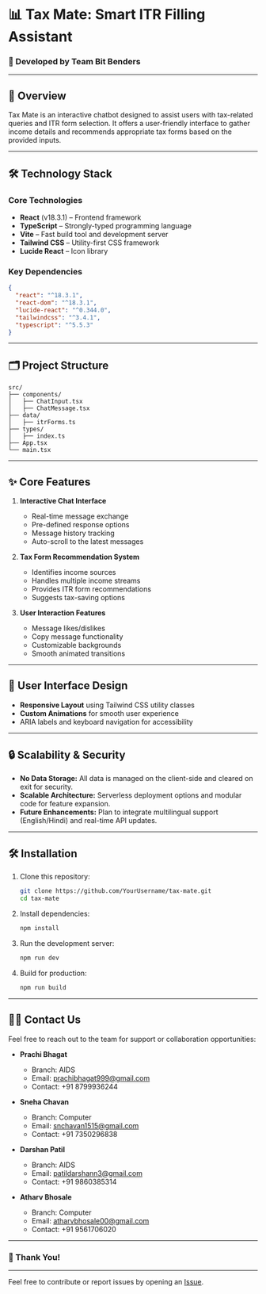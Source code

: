 # 📊 Tax Mate: Smart ITR Filling Assistant  

### 🚀 Developed by Team Bit Benders  

---

## 🌟 Overview  
Tax Mate is an interactive chatbot designed to assist users with tax-related queries and ITR form selection. It offers a user-friendly interface to gather income details and recommends appropriate tax forms based on the provided inputs.  

---

## 🛠️ Technology Stack  
### **Core Technologies**  
- **React** (v18.3.1) – Frontend framework  
- **TypeScript** – Strongly-typed programming language  
- **Vite** – Fast build tool and development server  
- **Tailwind CSS** – Utility-first CSS framework  
- **Lucide React** – Icon library  

### **Key Dependencies**  
```json
{
  "react": "^18.3.1",
  "react-dom": "^18.3.1",
  "lucide-react": "^0.344.0",
  "tailwindcss": "^3.4.1",
  "typescript": "^5.5.3"
}
```

---

## 🗂️ Project Structure  
```
src/
├── components/
│   ├── ChatInput.tsx
│   ├── ChatMessage.tsx
├── data/
│   ├── itrForms.ts
├── types/
│   ├── index.ts
├── App.tsx
└── main.tsx
```

---

## ✨ Core Features  
1. **Interactive Chat Interface**  
   - Real-time message exchange  
   - Pre-defined response options  
   - Message history tracking  
   - Auto-scroll to the latest messages  

2. **Tax Form Recommendation System**  
   - Identifies income sources  
   - Handles multiple income streams  
   - Provides ITR form recommendations  
   - Suggests tax-saving options  

3. **User Interaction Features**  
   - Message likes/dislikes  
   - Copy message functionality  
   - Customizable backgrounds  
   - Smooth animated transitions  

---

## 🎨 User Interface Design  
- **Responsive Layout** using Tailwind CSS utility classes  
- **Custom Animations** for smooth user experience  
- ARIA labels and keyboard navigation for accessibility  

---

## 🔒 Scalability & Security  
- **No Data Storage:** All data is managed on the client-side and cleared on exit for security.  
- **Scalable Architecture:** Serverless deployment options and modular code for feature expansion.  
- **Future Enhancements:** Plan to integrate multilingual support (English/Hindi) and real-time API updates.  

---

## 🛠️ Installation  

1. Clone this repository:  
   ```bash
   git clone https://github.com/YourUsername/tax-mate.git
   cd tax-mate
   ```

2. Install dependencies:  
   ```bash
   npm install
   ```

3. Run the development server:  
   ```bash
   npm run dev
   ```

4. Build for production:  
   ```bash
   npm run build
   ```

---

## 🧑‍💻 Contact Us  

Feel free to reach out to the team for support or collaboration opportunities:  

- **Prachi Bhagat**  
  - Branch: AIDS  
  - Email: [prachibhagat999@gmail.com](mailto:prachibhagat999@gmail.com)  
  - Contact: +91 8799936244  

- **Sneha Chavan**  
  - Branch: Computer  
  - Email: [snchavan1515@gmail.com](mailto:snchavan1515@gmail.com)  
  - Contact: +91 7350296838  

- **Darshan Patil**  
  - Branch: AIDS  
  - Email: [patildarshann3@gmail.com](mailto:patildarshann3@gmail.com)  
  - Contact: +91 9860385314  

- **Atharv Bhosale**  
  - Branch: Computer  
  - Email: [atharvbhosale00@gmail.com](mailto:atharvbhosale00@gmail.com)  
  - Contact: +91 9561706020  

---

### 🙏 Thank You!  
---
Feel free to contribute or report issues by opening an [Issue](https://github.com/YourUsername/tax-mate/issues). 

 